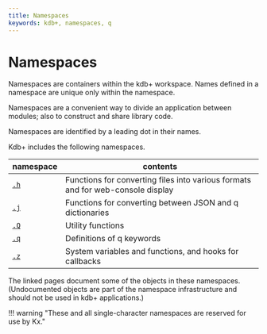 ```yaml
---
title: Namespaces
keywords: kdb+, namespaces, q
---
```


# Namespaces



Namespaces are containers within the kdb+ workspace.
Names defined in a namespace are unique only within the namespace.

Namespaces are a convenient way to divide an application between modules; also to construct and share library code.

Namespaces are identified by a leading dot in their names.

Kdb+ includes the following namespaces.

namespace       | contents
----------------|------------------------------------------------
[`.h`](../ref/doth.md) | Functions for converting files into various formats and for web-console display
[`.j`](../ref/dotj.md) | Functions for converting between JSON and q dictionaries
[`.Q`](../ref/dotq.md) | Utility functions
[`.q`](../ref/dotq.md) | Definitions of q keywords
[`.z`](../ref/dotz.md) | System variables and functions, and hooks for callbacks

The linked pages document some of the objects in these namespaces. 
(Undocumented objects are part of the namespace infrastructure and should not be used in kdb+ applications.) 

!!! warning "These and all single-character namespaces are reserved for use by Kx."